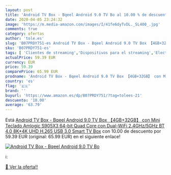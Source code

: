 ```yaml
---
layout: post
title: 'Android TV Box - Bqeel Android 9.0 TV Bo al 10.00 % de descuento'
date: 2020-04-05 23:24:32
image: 'https://m.media-amazon.com/images/I/41fe6dyTvDL._SL400_.jpg'
comments: true
category: ofertas
author: 'tole.es'
slug: 'B07PRDY751-es Android TV Box - Bqeel Android 9.0 TV Box 【4GB+32GB】 con...'
sku: 'B07PRDY751-es'
tags: [ 'Clientes de streaming','Dispositivos para el streaming','Electrónica','Equipos de audio y Hi-Fi','TV, vídeo y home cinema','Televisores','smart','tv', ]
actualPrice: 59.39 EUR
currency: EUR
price: 59.39
comparePrice: 65.99 EUR
prodname: 'Android TV Box - Bqeel Android 9.0 TV Box 【4GB+32GB】 con Mini Teclado Amlogic S905X3 64-bit Quad Core con Dual-WiFi 2.4GHz/5GHz BT 4.0  8K*4K UHD H.265  USB 3.0 Smart TV Box'
country: 'es'
flag: '🇪🇸'
brand: ''
buyurl: 'https://www.amazon.es/dp/B07PRDY751/?tag=tolees-21'
descuento: '10.00'
average: '63.79'
---
```


Está [Android TV Box - Bqeel Android 9.0 TV Box 【4GB+32GB】 con Mini Teclado Amlogic S905X3 64-bit Quad Core con Dual-WiFi 2.4GHz/5GHz BT 4.0  8K*4K UHD H.265  USB 3.0 Smart TV Box](https://www.amazon.es/dp/B07PRDY751/?tag=tolees-21) con 10.00 de descuento por 59.39 EUR (original: 65.99 EUR) en el siguiente enlace!

[![Android TV Box - Bqeel Android 9.0 TV Bo](https://m.media-amazon.com/images/I/41fe6dyTvDL._SL400_.jpg)](https://www.amazon.es/dp/B07PRDY751/?tag=tolees-21)

ℹ️:


[🛒 Ver la oferta!!](https://www.amazon.es/dp/B07PRDY751/?tag=tolees-21)
